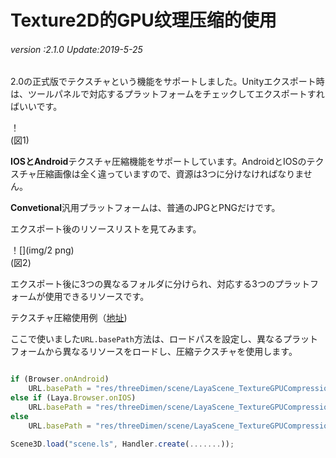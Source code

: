 # Texture2D的GPU纹理压缩的使用

###### *version :2.1.0   Update:2019-5-25*

2.0の正式版でテクスチャという機能をサポートしました。Unityエクスポート時は、ツールパネルで対応するプラットフォームをチェックしてエクスポートすればいいです。

！[](img/1.png)<br/>(図1)

**IOSとAndroid**テクスチャ圧縮機能をサポートしています。AndroidとIOSのテクスチャ圧縮画像は全く違っていますので、資源は3つに分けなければなりません。

**Convetional**汎用プラットフォームは、普通のJPGとPNGだけです。

エクスポート後のリソースリストを見てみます。

！[](img/2 png)<br/>(図2)

エクスポート後に3つの異なるフォルダに分けられ、対応する3つのプラットフォームが使用できるリソースです。

テクスチャ圧縮使用例（[地址](https://layaair.ldc.layabox.com/demo2/?language=ch&category=3d&group=Texture&name=TextureGPUCompression))

ここで使いました`URL.basePath`方法は、ロードパスを設定し、異なるプラットフォームから異なるリソースをロードし、圧縮テクスチャを使用します。


```typescript

if (Browser.onAndroid)
    URL.basePath = "res/threeDimen/scene/LayaScene_TextureGPUCompression/Android/";
else if (Laya.Browser.onIOS)
   	URL.basePath = "res/threeDimen/scene/LayaScene_TextureGPUCompression/IOS/";
else
    URL.basePath = "res/threeDimen/scene/LayaScene_TextureGPUCompression/Conventional/";

Scene3D.load("scene.ls", Handler.create(.......));
```


